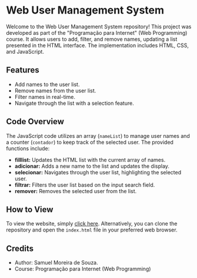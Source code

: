 # Web User Management System

Welcome to the Web User Management System repository! This project was developed as part of the "Programação para Internet" (Web Programming) course. It allows users to add, filter, and remove names, updating a list presented in the HTML interface. The implementation includes HTML, CSS, and JavaScript.

## Features
- Add names to the user list.
- Remove names from the user list.
- Filter names in real-time.
- Navigate through the list with a selection feature.

## Code Overview
The JavaScript code utilizes an array (`nameList`) to manage user names and a counter (`contador`) to keep track of the selected user. The provided functions include:

- **filllist:** Updates the HTML list with the current array of names.
- **adicionar:** Adds a new name to the list and updates the display.
- **selecionar:** Navigates through the user list, highlighting the selected user.
- **filtrar:** Filters the user list based on the input search field.
- **remover:** Removes the selected user from the list.

## How to View
To view the website, simply [click here](https://sammsouzaa.github.io/Web-User-Management-System). Alternatively, you can clone the repository and open the `index.html` file in your preferred web browser.

<!--
## Screenshots
Include screenshots of the app interface, demonstrating the gameplay and user interactions.
-->

## Credits
- Author: Samuel Moreira de Souza.
- Course: Programação para Internet (Web Programming)

